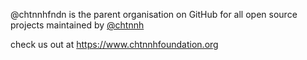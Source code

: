 @chtnnhfndn is the parent organisation on GitHub for all open source projects maintained by [@chtnnh](https://www.github.com/chtnnh)

check us out at https://www.chtnnhfoundation.org
